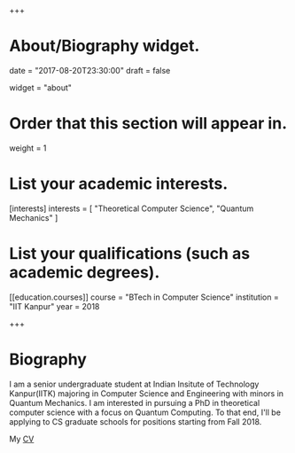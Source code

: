 +++
# About/Biography widget.

date = "2017-08-20T23:30:00"
draft = false

widget = "about"

# Order that this section will appear in.
weight = 1

# List your academic interests.
[interests]
  interests = [
    "Theoretical Computer Science",
    "Quantum Mechanics"
  ]

# List your qualifications (such as academic degrees).
[[education.courses]]
  course = "BTech in Computer Science"
  institution = "IIT Kanpur"
  year = 2018
 
+++

# Biography

I am a senior undergraduate student at Indian Insitute of Technology Kanpur(IITK) majoring in Computer Science and Engineering with minors in Quantum Mechanics. I am interested in pursuing a PhD in theoretical computer science with a focus on Quantum Computing. To that end, I'll be applying to CS graduate schools for positions starting from Fall 2018. 

My [CV](http://aravindreddy.org/CV_Aravind.pdf)

